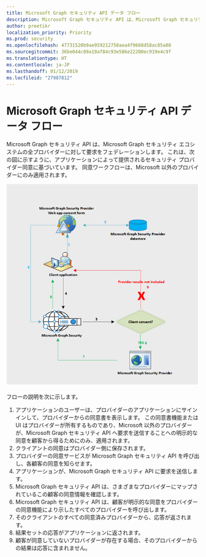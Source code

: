 ```yaml
---
title: Microsoft Graph セキュリティ API データ フロー
description: Microsoft Graph セキュリティ API は、Microsoft Graph セキュリティ エコシステムの全プロバイダーに対して要求をフェデレーションします。 これは、次の図に示すように、アプリケーションによって提供されるセキュリティ プロバイダー同意に基づいています。 同意ワークフローは、Microsoft 以外のプロバイダーにのみ適用されます。
author: preetikr
localization_priority: Priority
ms.prod: security
ms.openlocfilehash: 47731520b9ae959212750aea4f9668d58ac85a08
ms.sourcegitcommit: 36be044c89a19af84c93e586e22200ec919e4c9f
ms.translationtype: HT
ms.contentlocale: ja-JP
ms.lasthandoff: 01/12/2019
ms.locfileid: "27987812"
---
```

# <a name="microsoft-graph-security-api-data-flow"></a>Microsoft Graph セキュリティ API データ フロー

Microsoft Graph セキュリティ API は、Microsoft Graph セキュリティ エコシステムの全プロバイダーに対して要求をフェデレーションします。 これは、次の図に示すように、アプリケーションによって提供されるセキュリティ プロバイダー同意に基づいています。 同意ワークフローは、Microsoft 以外のプロバイダーにのみ適用されます。

![security_dataflow_1.png](./images/security-dataflow-1.png)

フローの説明を次に示します。

1. アプリケーションのユーザーは、プロバイダーのアプリケーションにサインインして、プロバイダーからの同意書を表示します。 この同意書機能または UI はプロバイダーが所有するものであり、Microsoft 以外のプロバイダーが、Microsoft Graph セキュリティ API へ要求を送信することへの明示的な同意を顧客から得るためにのみ、適用されます。
2. クライアントの同意はプロバイダー側に保存されます。
3. プロバイダーの同意サービスが Microsoft Graph セキュリティ API を呼び出し、各顧客の同意を知らせます。
4. アプリケーションが、Microsoft Graph セキュリティ API に要求を送信します。
5. Microsoft Graph セキュリティ API は、さまざまなプロバイダーにマップされているこの顧客の同意情報を確認します。
6. Microsoft Graph セキュリティ API は、顧客が明示的な同意をプロバイダーの同意機能により示したすべてのプロバイダーを呼び出します。
7. そのクライアントのすべての同意済みプロバイダーから、応答が返されます。
8. 結果セットの応答がアプリケーションに返されます。
9. 顧客が同意していないプロバイダーが存在する場合、そのプロバイダーからの結果は応答に含まれません。
